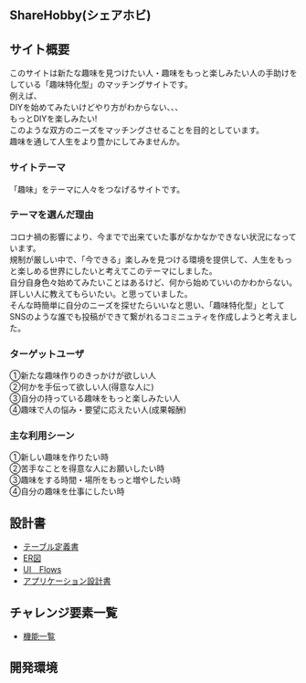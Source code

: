 ## ShareHobby(シェアホビ)

## サイト概要
このサイトは新たな趣味を見つけたい人・趣味をもっと楽しみたい人の手助けをしている「趣味特化型」のマッチングサイトです。<br>
例えば、<br>DIYを始めてみたいけどやり方がわからない、、、<br>もっとDIYを楽しみたい!<br>
このような双方のニーズをマッチングさせることを目的としています。<br>
趣味を通して人生をより豊かにしてみませんか。

### サイトテーマ
「趣味」をテーマに人々をつなげるサイトです。

### テーマを選んだ理由
コロナ禍の影響により、今までで出来ていた事がなかなかできない状況になっています。<br>
規制が厳しい中で、「今できる」楽しみを見つける環境を提供して、人生をもっと楽しめる世界にしたいと考えてこのテーマにしました。<br>
自分自身色々始めてみたいことはあるけど、何から始めていいのかわからない。詳しい人に教えてもらいたい。と思っていました。<br>
そんな時簡単に自分のニーズを探せたらいいなと思い、「趣味特化型」としてSNSのような誰でも投稿ができて繋がれるコミニュティを作成しようと考えました。<br>

### ターゲットユーザ
①新たな趣味作りのきっかけが欲しい人<br>
②何かを手伝って欲しい人(得意な人に)<br>
③自分の持っている趣味をもっと楽しみたい人<br>
④趣味で人の悩み・要望に応えたい人(成果報酬)

### 主な利用シーン
①新しい趣味を作りたい時　<br>
②苦手なことを得意な人にお願いしたい時<br> 
③趣味をする時間・場所をもっと増やしたい時<br>
④自分の趣味を仕事にしたい時<br>


## 設計書
- [テーブル定義書](https://docs.google.com/spreadsheets/d/12qoCJQ4bJvIMHtSue3A_H7HhguWX87mM/edit?usp=sharing&ouid=113105595537176275196&rtpof=true&sd=true)
- [ER図](https://drive.google.com/file/d/10p_nwfbnUfe_tUv9iG1Nf_YmbReDmv0v/view?usp=sharing)
- [UI　Flows](https://app.diagrams.net/index.html#G1k6xYbRYVCKDtMjxyG2cMeQkfHxI_Rjcs)
- [アプリケーション設計書](https://docs.google.com/spreadsheets/d/1PJ669ULsWb6i9LGDADsAWxQzxxjnFXjgyg-3iDgSciI/edit?usp=sharing)  

## チャレンジ要素一覧
- [機能一覧](https://docs.google.com/spreadsheets/d/1oGHsYUMvpiwiXMgiPOC4JkhVvn-rgsMJXCsyAM_NbDU/edit?usp=sharing)

## 開発環境
<!-- - OS：Linux(CentOS)
- 言語：HTML,CSS,JavaScript,Ruby,SQL
- フレームワーク：Ruby on Rails
- JSライブラリ：jQuery
- IDE：Cloud9 -->
